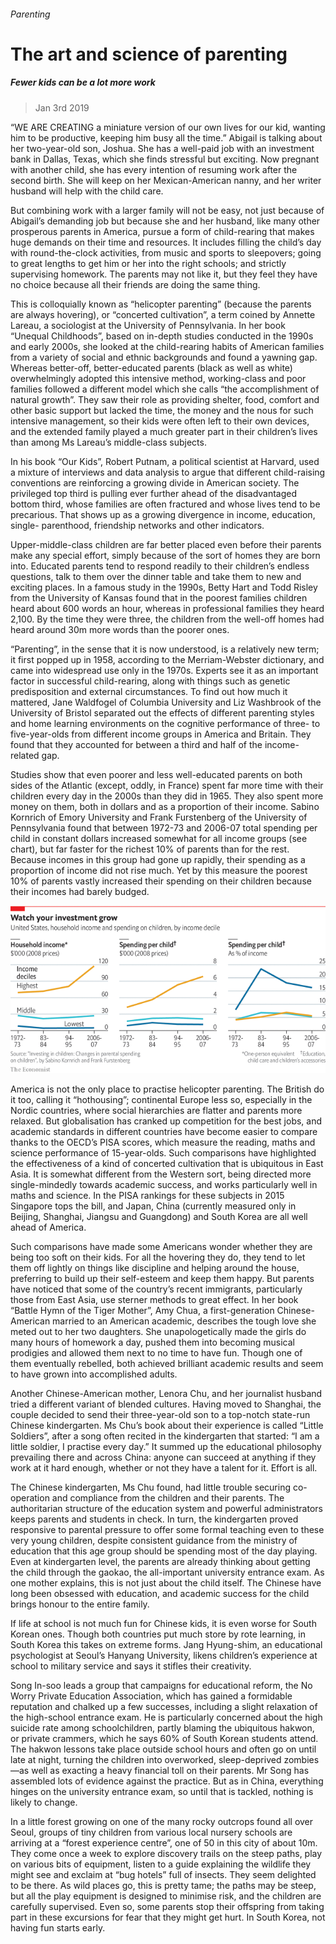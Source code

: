###### Parenting

# The art and science of parenting 

##### Fewer kids can be a lot more work 

> Jan 3rd 2019 

“WE ARE CREATING a miniature version of our own lives for our kid, wanting him to be productive, keeping him busy all the time.” Abigail is talking about her two-year-old son, Joshua. She has a well-paid job with an investment bank in Dallas, Texas, which she finds stressful but exciting. Now pregnant with another child, she has every intention of resuming work after the second birth. She will keep on her Mexican-American nanny, and her writer husband will help with the child care. 

But combining work with a larger family will not be easy, not just because of Abigail’s demanding job but because she and her husband, like many other prosperous parents in America, pursue a form of child-rearing that makes huge demands on their time and resources. It includes filling the child’s day with round-the-clock activities, from music and sports to sleepovers; going to great lengths to get him or her into the right schools; and strictly supervising homework. The parents may not like it, but they feel they have no choice because all their friends are doing the same thing. 

This is colloquially known as “helicopter parenting” (because the parents are always hovering), or “concerted cultivation”, a term coined by Annette Lareau, a sociologist at the University of Pennsylvania. In her book “Unequal Childhoods”, based on in-depth studies conducted in the 1990s and early 2000s, she looked at the child-rearing habits of American families from a variety of social and ethnic backgrounds and found a yawning gap. Whereas better-off, better-educated parents (black as well as white) overwhelmingly adopted this intensive method, working-class and poor families followed a different model which she calls “the accomplishment of natural growth”. They saw their role as providing shelter, food, comfort and other basic support but lacked the time, the money and the nous for such intensive management, so their kids were often left to their own devices, and the extended family played a much greater part in their children’s lives than among Ms Lareau’s middle-class subjects. 

In his book “Our Kids”, Robert Putnam, a political scientist at Harvard, used a mixture of interviews and data analysis to argue that different child-raising conventions are reinforcing a growing divide in American society. The privileged top third is pulling ever further ahead of the disadvantaged bottom third, whose families are often fractured and whose lives tend to be precarious. That shows up as a growing divergence in income, education, single- parenthood, friendship networks and other indicators. 

Upper-middle-class children are far better placed even before their parents make any special effort, simply because of the sort of homes they are born into. Educated parents tend to respond readily to their children’s endless questions, talk to them over the dinner table and take them to new and exciting places. In a famous study in the 1990s, Betty Hart and Todd Risley from the University of Kansas found that in the poorest families children heard about 600 words an hour, whereas in professional families they heard 2,100. By the time they were three, the children from the well-off homes had heard around 30m more words than the poorer ones. 

“Parenting”, in the sense that it is now understood, is a relatively new term; it first popped up in 1958, according to the Merriam-Webster dictionary, and came into widespread use only in the 1970s. Experts see it as an important factor in successful child-rearing, along with things such as genetic predisposition and external circumstances. To find out how much it mattered, Jane Waldfogel of Columbia University and Liz Washbrook of the University of Bristol separated out the effects of different parenting styles and home learning environments on the cognitive performance of three- to five-year-olds from different income groups in America and Britain. They found that they accounted for between a third and half of the income-related gap. 

Studies show that even poorer and less well-educated parents on both sides of the Atlantic (except, oddly, in France) spent far more time with their children every day in the 2000s than they did in 1965. They also spent more money on them, both in dollars and as a proportion of their income. Sabino Kornrich of Emory University and Frank Furstenberg of the University of Pennsylvania found that between 1972-73 and 2006-07 total spending per child in constant dollars increased somewhat for all income groups (see chart), but far faster for the richest 10% of parents than for the rest. Because incomes in this group had gone up rapidly, their spending as a proportion of income did not rise much. Yet by this measure the poorest 10% of parents vastly increased their spending on their children because their incomes had barely budged. 

![image](images/20190105_SRC013.png) 

America is not the only place to practise helicopter parenting. The British do it too, calling it “hothousing”; continental Europe less so, especially in the Nordic countries, where social hierarchies are flatter and parents more relaxed. But globalisation has cranked up competition for the best jobs, and academic standards in different countries have become easier to compare thanks to the OECD’s PISA scores, which measure the reading, maths and science performance of 15-year-olds. Such comparisons have highlighted the effectiveness of a kind of concerted cultivation that is ubiquitous in East Asia. It is somewhat different from the Western sort, being directed more single-mindedly towards academic success, and works particularly well in maths and science. In the PISA rankings for these subjects in 2015 Singapore tops the bill, and Japan, China (currently measured only in Beijing, Shanghai, Jiangsu and Guangdong) and South Korea are all well ahead of America. 

Such comparisons have made some Americans wonder whether they are being too soft on their kids. For all the hovering they do, they tend to let them off lightly on things like discipline and helping around the house, preferring to build up their self-esteem and keep them happy. But parents have noticed that some of the country’s recent immigrants, particularly those from East Asia, use sterner methods to great effect. In her book “Battle Hymn of the Tiger Mother”, Amy Chua, a first-generation Chinese-American married to an American academic, describes the tough love she meted out to her two daughters. She unapologetically made the girls do many hours of homework a day, pushed them into becoming musical prodigies and allowed them next to no time to have fun. Though one of them eventually rebelled, both achieved brilliant academic results and seem to have grown into accomplished adults. 

Another Chinese-American mother, Lenora Chu, and her journalist husband tried a different variant of blended cultures. Having moved to Shanghai, the couple decided to send their three-year-old son to a top-notch state-run Chinese kindergarten. Ms Chu’s book about their experience is called “Little Soldiers”, after a song often recited in the kindergarten that started: “I am a little soldier, I practise every day.” It summed up the educational philosophy prevailing there and across China: anyone can succeed at anything if they work at it hard enough, whether or not they have a talent for it. Effort is all. 

The Chinese kindergarten, Ms Chu found, had little trouble securing co-operation and compliance from the children and their parents. The authoritarian structure of the education system and powerful administrators keeps parents and students in check. In turn, the kindergarten proved responsive to parental pressure to offer some formal teaching even to these very young children, despite consistent guidance from the ministry of education that this age group should be spending most of the day playing. Even at kindergarten level, the parents are already thinking about getting the child through the gaokao, the all-important university entrance exam. As one mother explains, this is not just about the child itself. The Chinese have long been obsessed with education, and academic success for the child brings honour to the entire family. 

If life at school is not much fun for Chinese kids, it is even worse for South Korean ones. Though both countries put much store by rote learning, in South Korea this takes on extreme forms. Jang Hyung-shim, an educational psychologist at Seoul’s Hanyang University, likens children’s experience at school to military service and says it stifles their creativity. 

Song In-soo leads a group that campaigns for educational reform, the No Worry Private Education Association, which has gained a formidable reputation and chalked up a few successes, including a slight relaxation of the high-school entrance exam. He is particularly concerned about the high suicide rate among schoolchildren, partly blaming the ubiquitous hakwon, or private crammers, which he says 60% of South Korean students attend. The hakwon lessons take place outside school hours and often go on until late at night, turning the children into overworked, sleep-deprived zombies—as well as exacting a heavy financial toll on their parents. Mr Song has assembled lots of evidence against the practice. But as in China, everything hinges on the university entrance exam, so until that is tackled, nothing is likely to change. 

In a little forest growing on one of the many rocky outcrops found all over Seoul, groups of tiny children from various local nursery schools are arriving at a “forest experience centre”, one of 50 in this city of about 10m. They come once a week to explore discovery trails on the steep paths, play on various bits of equipment, listen to a guide explaining the wildlife they might see and exclaim at “bug hotels” full of insects. They seem delighted to be there. As wild places go, this is pretty tame; the paths may be steep, but all the play equipment is designed to minimise risk, and the children are carefully supervised. Even so, some parents stop their offspring from taking part in these excursions for fear that they might get hurt. In South Korea, not having fun starts early. 

